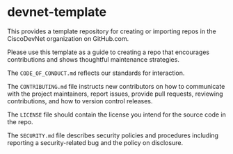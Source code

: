 # devnet-template
This provides a template repository for creating or importing repos in the CiscoDevNet organization on GitHub.com. 

Please use this template as a guide to creating a repo that encourages contributions and shows thoughtful maintenance strategies.  

The `CODE_OF_CONDUCT.md` reflects our standards for interaction. 

The `CONTRIBUTING.md` file instructs new contributors on how to communicate with the project maintainers, report issues, provide pull requests, reviewing contributions, and how to version control releases.

The `LICENSE` file should contain the license you intend for the source code in the repo. 

The `SECURITY.md` file describes security policies and procedures including reporting a security-related bug and the policy on disclosure. 
